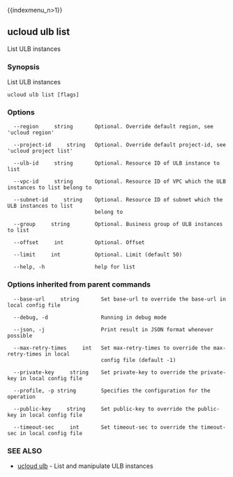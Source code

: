 {{indexmenu_n>1}}

## ucloud ulb list

List ULB instances

### Synopsis

List ULB instances

```
ucloud ulb list [flags]
```

### Options

```
  --region     string       Optional. Override default region, see 'ucloud region' 

  --project-id     string   Optional. Override default project-id, see 'ucloud project list' 

  --ulb-id     string       Optional. Resource ID of ULB instance to list 

  --vpc-id     string       Optional. Resource ID of VPC which the ULB instances to list belong to 

  --subnet-id     string    Optional. Resource ID of subnet which the ULB instances to list
                            belong to 

  --group     string        Optional. Business group of ULB instances to list 

  --offset     int          Optional. Offset 

  --limit     int           Optional. Limit (default 50) 

  --help, -h                help for list 

```

### Options inherited from parent commands

```
  --base-url     string       Set base-url to override the base-url in local config file 

  --debug, -d                 Running in debug mode 

  --json, -j                  Print result in JSON format whenever possible 

  --max-retry-times     int   Set max-retry-times to override the max-retry-times in local
                              config file (default -1) 

  --private-key     string    Set private-key to override the private-key in local config file 

  --profile, -p string        Specifies the configuration for the operation 

  --public-key     string     Set public-key to override the public-key in local config file 

  --timeout-sec     int       Set timeout-sec to override the timeout-sec in local config file 

```

### SEE ALSO

* [ucloud ulb](software/cli/cmd/ucloud/ulb)	 - List and manipulate ULB instances

